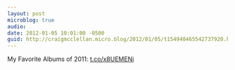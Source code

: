 ```yaml
---
layout: post
microblog: true
audio: 
date: 2012-01-05 10:01:00 -0500
guid: http://craigmcclellan.micro.blog/2012/01/05/t154940465542737920.html
---
```

My Favorite Albums of 2011: [t.co/x8UEMENi](http://t.co/x8UEMENi)
